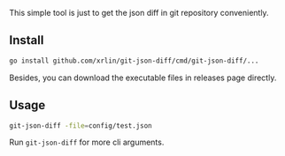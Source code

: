 This simple tool is just to get the json diff in git repository conveniently.

## Install

```bash
go install github.com/xrlin/git-json-diff/cmd/git-json-diff/...
```
Besides, you can download the executable files in releases page directly.

## Usage

```bash
git-json-diff -file=config/test.json
```

Run `git-json-diff` for more cli arguments.

